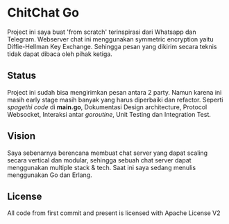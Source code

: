# ChitChat Go
Project ini saya buat 'from scratch' terinspirasi dari Whatsapp dan Telegram. Webserver chat ini menggunakan symmetric encryption yaitu Diffie-Hellman Key Exchange. Sehingga pesan yang dikirim secara teknis tidak dapat dibaca oleh pihak ketiga.

## Status
Project ini sudah bisa mengirimkan pesan antara 2 party. Namun karena ini masih early stage masih banyak yang harus diperbaiki dan refactor. Seperti _spagethi code_ di __main.go__, Dokumentasi Design architecture, Protocol Websocket, Interaksi antar _goroutine_, Unit Testing dan Integration Test.

## Vision
Saya sebenarnya berencana membuat chat server yang dapat scaling secara vertical dan modular, sehingga sebuah chat server dapat menggunakan multiple stack & tech. Saat ini saya sedang menulis menggunakan Go dan Erlang.

## License
All code from first commit and present is licensed with Apache License V2